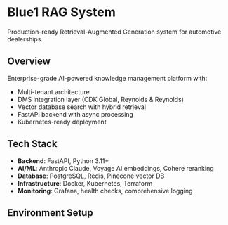 # Blue1 RAG System

Production-ready Retrieval-Augmented Generation system for automotive dealerships.

## Overview

Enterprise-grade AI-powered knowledge management platform with:
- Multi-tenant architecture
- DMS integration layer (CDK Global, Reynolds & Reynolds)
- Vector database search with hybrid retrieval
- FastAPI backend with async processing
- Kubernetes-ready deployment

## Tech Stack

- **Backend**: FastAPI, Python 3.11+
- **AI/ML**: Anthropic Claude, Voyage AI embeddings, Cohere reranking
- **Database**: PostgreSQL, Redis, Pinecone vector DB
- **Infrastructure**: Docker, Kubernetes, Terraform
- **Monitoring**: Grafana, health checks, comprehensive logging

## Environment Setup